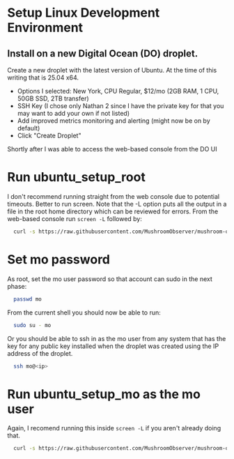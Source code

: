 # Setup Linux Development Environment

## Install on a new Digital Ocean (DO) droplet.
Create a new droplet with the latest version of Ubuntu.  At the time of this writing that is 25.04 x64.
- Options I selected: New York, CPU Regular, $12/mo (2GB RAM, 1 CPU, 50GB SSD, 2TB transfer)
- SSH Key (I chose only Nathan 2 since I have the private key for that you may want to add your own if not listed)
- Add improved metrics monitoring and alerting (might now be on by default)
- Click "Create Droplet"

Shortly after I was able to access the web-based console from the DO UI

# Run ubuntu_setup_root
I don't recommend running straight from the web console due to
potential timeouts.  Better to run screen.  Note that the -L option
puts all the output in a file in the root home directory which can be
reviewed for errors.  From the web-based console run `screen -L`
followed by:

```sh
  curl -s https://raw.githubusercontent.com/MushroomObserver/mushroom-observer/njw-digitalocean-dev/script/ubuntu_setup_root | bash
```

# Set mo password
As root, set the mo user password so that account can sudo in the next phase:

```sh
  passwd mo
```

From the current shell you should now be able to run:
```sh
  sudo su - mo
```

Or you should be able to ssh in as the mo user from any system
that has the key for any public key installed when the droplet was
created using the IP address of the droplet.
```sh
  ssh mo@<ip>
```

# Run ubuntu_setup_mo as the mo user
Again, I recomend running this inside `screen -L` if you aren't already
doing that.
```sh
  curl -s https://raw.githubusercontent.com/MushroomObserver/mushroom-observer/njw-digitalocean-dev/script/ubuntu_setup_mo | bash
```
